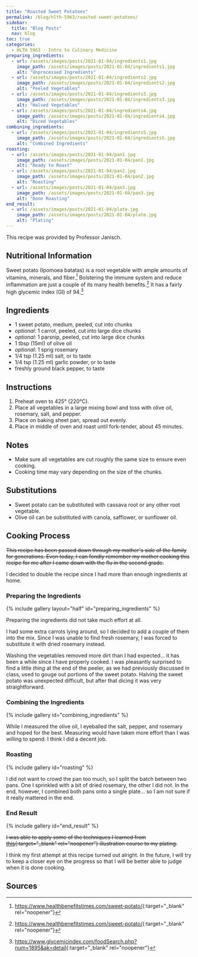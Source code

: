 ```yaml
---
title: "Roasted Sweet Potatoes"
permalink: /blog/hlth-5963/roasted-sweet-potatoes/
sidebar:
  title: "Blog Posts"
  nav: blog
toc: true
categories:
  - HLTH 5963 - Intro to Culinary Medicine
preparing_ingredients:
  - url: /assets/images/posts/2021-01-04/ingredients1.jpg
    image_path: /assets/images/posts/2021-01-04/ingredients1.jpg
    alt: "Unprocessed Ingredients"
  - url: /assets/images/posts/2021-01-04/ingredients2.jpg
    image_path: /assets/images/posts/2021-01-04/ingredients2.jpg
    alt: "Peeled Vegetables"
  - url: /assets/images/posts/2021-01-04/ingredients3.jpg
    image_path: /assets/images/posts/2021-01-04/ingredients3.jpg
    alt: "Halved Vegetables"
  - url: /assets/images/posts/2021-01-04/ingredients4.jpg
    image_path: /assets/images/posts/2021-01-04/ingredients4.jpg
    alt: "Diced Vegetables"
combining_ingredients:
  - url: /assets/images/posts/2021-01-04/ingredients5.jpg
    image_path: /assets/images/posts/2021-01-04/ingredients5.jpg
    alt: "Combined Ingredients"
roasting:
  - url: /assets/images/posts/2021-01-04/pan1.jpg
    image_path: /assets/images/posts/2021-01-04/pan1.jpg
    alt: "Ready to Roast"
  - url: /assets/images/posts/2021-01-04/pan2.jpg
    image_path: /assets/images/posts/2021-01-04/pan2.jpg
    alt: "Roasting"
  - url: /assets/images/posts/2021-01-04/pan3.jpg
    image_path: /assets/images/posts/2021-01-04/pan3.jpg
    alt: "Done Roasting"
end_result:
  - url: /assets/images/posts/2021-01-04/plate.jpg
    image_path: /assets/images/posts/2021-01-04/plate.jpg
    alt: "Plating"
---
```


This recipe was provided by Professor Janisch.

## Nutritional Information
Sweet potato (Ipomoea batatas) is a root vegetable with ample amounts of vitamins, minerals, and fiber.[^1]
Bolstering the immune system and reduce inflammation are just a couple of its many health benefits.[^1]
It has a fairly high glycemic index (GI) of 94.[^2]

## Ingredients
- 1 sweet potato, medium, peeled, cut into chunks
- *optional*: 1 carrot, peeled, cut into large dice chunks
- *optional*: 1 parsnip, peeled, cut into large dice chunks
- 1 tbsp (15ml) of olive oil
- *optional*: 1 sprig rosemary
- 1/4 tsp (1.25 ml) salt, or to taste
- 1/4 tsp (1.25 ml) garlic powder, or to taste
- freshly ground black pepper, to taste

## Instructions
1. Preheat oven to 425&deg; (220&deg;C).
2. Place all vegetables in a large mixing bowl and toss with olive oil, rosemary, salt, and pepper.
3. Place on baking sheet pan, spread out evenly.
4. Place in middle of oven and roast until fork-tender, about 45 minutes.

## Notes
- Make sure all vegetables are cut roughly the same size to ensure even cooking.
- Cooking time may vary depending on the size of the chunks.

## Substitutions
- Sweet potato can be substituted with cassava root or any other root vegetable.
- Olive oil can be substituted with canola, safflower, or sunflower oil.

## Cooking Process
~~This recipe has been passed down through my mother's side of the family for generations.
Even today, I can fondly remember my mother cooking this recipe for me after I came down with the flu in the second grade.~~

I decided to double the recipe since I had more than enough ingredients at home.

### Preparing the Ingredients
{% include gallery layout="half" id="preparing_ingredients" %}

Preparing the ingredients did not take much effort at all.

I had some extra carrots lying around, so I decided to add a couple of them into the mix.
Since I was unable to find fresh rosemary, I was forced to substitute it with dried rosemary instead.

Washing the vegetables removed more dirt than I had expected... it has been a while since I have properly cooked.
I was pleasantly surprised to find a little *thing* at the end of the peeler, as we had previously discussed in class, used to gouge out portions of the sweet potato.
Halving the sweet potato was unexpected difficult, but after that dicing it was very straightforward.

### Combining the Ingredients
{% include gallery id="combining_ingredients" %}

While I measured the olive oil, I eyeballed the salt, pepper, and rosemary and hoped for the best.
Measuring would have taken more effort than I was willing to spend.
I think I did a decent job.

### Roasting
{% include gallery id="roasting" %}

I did not want to crowd the pan too much, so I split the batch between two pans.
One I sprinkled with a bit of dried rosemary, the other I did not.
In the end, however, I combined both pans onto a single plate... so I am not sure if it really mattered in the end.

### End Result
{% include gallery id="end_result" %}

~~I was able to apply some of the techniques I learned from [this](http://academic-catalog.massart.edu/preview_course_nopop.php?catoid=10&coid=9246){:target="_blank" rel="noopener"} illustration course to my plating.~~

I think my first attempt at this recipe turned out alright.
In the future, I will try to keep a closer eye on the progress so that I will be better able to judge when it is done cooking.

## Sources
[^1]:<https://www.healthbenefitstimes.com/sweet-potato/>{:target="_blank" rel="noopener"}
[^2]:<https://www.glycemicindex.com/foodSearch.php?num=1895&ak=detail>{:target="_blank" rel="noopener"}
